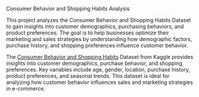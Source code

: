 Consumer Behavior and Shopping Habits Analysis

This project analyzes the Consumer Behavior and Shopping Habits Dataset to gain insights into customer demographics, purchasing behaviors, and product preferences. The goal is to help businesses optimize their marketing and sales strategies by understanding how demographic factors, purchase history, and shopping preferences influence customer behavior.

The [Consumer Behavior and Shopping Habits](https://www.kaggle.com/datasets/zeesolver/consumer-behavior-and-shopping-habits-dataset) Dataset from Kaggle provides insights into customer demographics, purchase behavior, and shopping preferences. Key variables include age, gender, location, purchase history, product preferences, and seasonal trends. This dataset is ideal for analyzing how customer behavior influences sales and marketing strategies in e-commerce.

